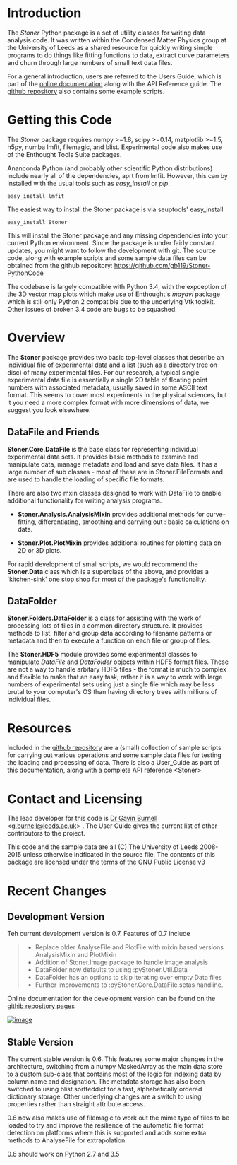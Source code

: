 Introduction
============

The *Stoner* Python package is a set of utility classes for writing data
analysis code. It was written within the Condensed Matter Physics group
at the University of Leeds as a shared resource for quickly writing
simple programs to do things like fitting functions to data, extract
curve parameters and churn through large numbers of small text data
files.

For a general introduction, users are referred to the Users Guide, which
is part of the [online documentation](http://pythonhosted.org/Stoner/)
along with the API Reference guide. The [github
repository](http://www.github.com/gb119/Stoner-PythonCode/) also
contains some example scripts.

Getting this Code
=================

The *Stoner* package requires numpy \>=1.8, scipy \>=0.14, matplotlib
\>=1.5, h5py, numba lmfit, filemagic, and blist. Experimental code also
makes use of the Enthought Tools Suite packages.

Ananconda Python (and probably other scientific Python distributions)
include nearly all of the dependencies, aprt from lmfit. However, this
can by installed with the usual tools such as *easy\_install* or *pip*.

``` {.sourceCode .sh}
easy_install lmfit
```

The easiest way to install the Stoner package is via seuptools'
easy\_install

``` {.sourceCode .sh}
easy_install Stoner
```

This will install the Stoner package and any missing dependencies into
your current Python environment. Since the package is under fairly
constant updates, you might want to follow the development with git. The
source code, along with example scripts and some sample data files can
be obtained from the github repository:
<https://github.com/gb119/Stoner-PythonCode>

The codebase is largely compatible with Python 3.4, with the expception
of the 3D vector map plots which make use of Enthought's *mayavi*
package which is still only Python 2 compatible due to the underlying
Vtk toolkit. Other issues of broken 3.4 code are bugs to be squashed.

Overview
========

The **Stoner** package provides two basic top-level classes that
describe an individual file of experimental data and a list (such as a
directory tree on disc) of many experimental files. For our research, a
typical single experimental data file is essentially a single 2D table
of floating point numbers with associated metadata, usually saved in
some ASCII text format. This seems to cover most experiments in the
physical sciences, but it you need a more complex format with more
dimensions of data, we suggest you look elsewhere.

DataFile and Friends
--------------------

**Stoner.Core.DataFile** is the base class for representing individual
experimental data sets. It provides basic methods to examine and
manipulate data, manage metadata and load and save data files. It has a
large number of sub classes - most of these are in Stoner.FileFormats
and are used to handle the loading of specific file formats.

There are also two mxin classes designed to work with DataFile to enable
additional functionality for writing analysis programs.

-   **Stoner.Analysis.AnalysisMixin** provides additional methods for curve-fitting, differentiating, smoothing and carrying out
    :   basic calculations on data.

-   **Stoner.Plot.PlotMixin** provides additional routines for plotting
    data on 2D or 3D plots.

For rapid development of small scripts, we would recommend the
**Stoner.Data** class which is a superclass of the above, and provides a
'kitchen-sink' one stop shop for most of the package's functionality.

DataFolder
----------

**Stoner.Folders.DataFolder** is a class for assisting with the work of
processing lots of files in a common directory structure. It provides
methods to list. filter and group data according to filename patterns or
metadata and then to execute a function on each file or group of files.

The **Stoner.HDF5** module provides some experimental classes to
manipulate *DataFile* and *DataFolder* objects within HDF5 format files.
These are not a way to handle arbitary HDF5 files - the format is much
to complex and flexible to make that an easy task, rather it is a way to
work with large numbers of experimental sets using just a single file
which may be less brutal to your computer's OS than having directory
trees with millions of individual files.

Resources
=========

Included in the [github
repository](http://www.github.com/gb119/Stoner-PythonCode/) are a
(small) collection of sample scripts for carrying out various operations
and some sample data files for testing the loading and processing of
data. There is also a User\_Guide as part of this documentation, along
with a complete API reference \<Stoner\>

Contact and Licensing
=====================

The lead developer for this code is [Dr Gavin
Burnell](http://www.stoner.leeds.ac.uk/people/gb)
\<<g.burnell@leeds.ac.uk>\> . The User Guide gives the current list of
other contributors to the project.

This code and the sample data are all (C) The University of Leeds
2008-2015 unless otherwise indficated in the source file. The contents
of this package are licensed under the terms of the GNU Public License
v3

Recent Changes
==============

Development Version
-------------------

Teh current development version is 0.7. Features of 0.7 include

> -   Replace older AnalyseFile and PlotFile with mixin based versions
>     AnalysisMixin and PlotMixin
> -   Addition of Stoner.Image package to handle image analysis
> -   DataFolder now defaults to using :pyStoner.Util.Data
> -   DataFolder has an options to skip iterating over empty Data files
> -   Further improvements to :pyStoner.Core.DataFile.setas handline.

Online documentation for the development version can be found on the
[githib repository pages](http://gb119.github.io/Stoner-PythonCode)

[![image](https://zenodo.org/badge/17265/gb119/Stoner-PythonCode.svg)](https://zenodo.org/badge/latestdoi/17265/gb119/Stoner-PythonCode)

Stable Version
--------------

The current stable version is 0.6. This features some major changes in
the architecture, switching from a numpy MaskedArray as the main data
store to a custom sub-class that contains most of the logic for indexing
data by column name and designation. The metadata storage has also been
switched to using blist.sortteddict for a fast, alphabetically ordered
dictionary storage. Other underlying changes are a switch to using
properties rather than straight attribute access.

0.6 now also makes use of filemagic to work out the mime type of files
to be loaded to try and improve the resilience of the automatic file
format detection on platforms where this is supported and adds some
extra methods to AnalyseFile for extrapolation.

0.6 should work on Python 2.7 and 3.5
